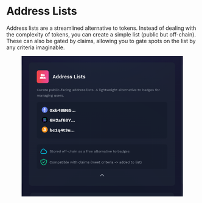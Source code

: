 # Address Lists

Address lists are a streamlined alternative to tokens. Instead of dealing with the complexity of tokens, you can create a simple list (public but off-chain). These can also be gated by claims, allowing you to gate spots on the list by any criteria imaginable.

<figure><img src="../../.gitbook/assets/image (4) (1) (1) (1) (1).png" alt=""><figcaption></figcaption></figure>
